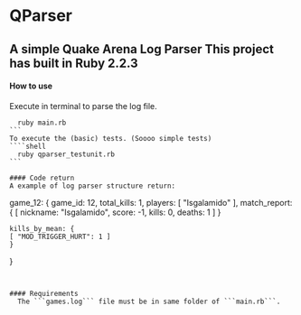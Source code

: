 # QParser
  A simple Quake Arena Log Parser
  This project has built in Ruby 2.2.3
----  
#### How to use
  Execute in terminal to parse the log file.
  ````shell
    ruby main.rb
  ```
  To execute the (basic) tests. (Soooo simple tests)
  ````shell
    ruby qparser_testunit.rb
  ```
  
#### Code return
  A example of log parser structure return:
  
````
game_12: {
	game_id: 12,
	total_kills: 1,
	players: [ "Isgalamido" ],
	match_report: {
		[ nickname: "Isgalamido", score: -1, kills: 0, deaths: 1 ]
	}

	kills_by_mean: {
    [ "MOD_TRIGGER_HURT": 1 ]
	}

}
````

  
#### Requirements
  The ```games.log``` file must be in same folder of ```main.rb```.
